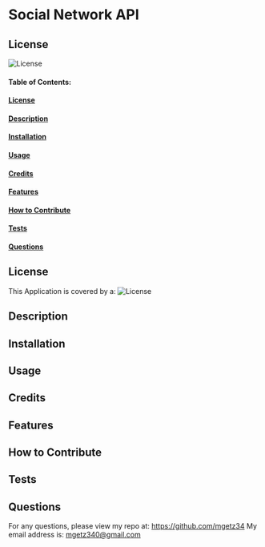 # Social Network API
    
## License
![License](https://img.shields.io/badge/license-MIT-green)

#### Table of Contents:
#### [License](#license)
#### [Description](#description)
#### [Installation](#installation)
#### [Usage](#usage)
#### [Credits](#credits)
#### [Features](#features)
#### [How to Contribute](#contribute) 
#### [Tests](#tests)
#### [Questions](#questions)

## License
This Application is covered by a: ![License](https://img.shields.io/badge/license-MIT-green)

## Description


## Installation


## Usage


## Credits


## Features


## How to Contribute


## Tests


## Questions
For any questions, please view my repo at: https://github.com/mgetz34
My email address is: mgetz340@gmail.com
